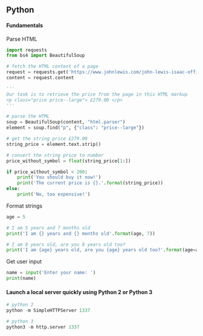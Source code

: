 ## Python

#### Fundamentals

Parse HTML

```python
import requests
from bs4 import BeautifulSoup

# fetch the HTML content of a page
request = requests.get('https://www.johnlewis.com/john-lewis-isaac-office-chair/p3575108')
content = request.content

'''
Our task is to retrieve the price from the page in this HTML markup
<p class="price price--large"> £279.00 </p>
'''

# parse the HTML
soup = BeautifulSoup(content, "html.parser")
element = soup.find("p", {"class": "price--large"})

# get the string price £279.00
string_price = element.text.strip()

# convert the string price to number
price_without_symbol = float(string_price[1:])

if price_without_symbol < 200:
    print('You should buy it now!')
    print('The current price is {}.'.format(string_price))
else:
    print('No, too expensive!')
```

Format strings

```python
age = 5

# I am 5 years and 7 months old
print('I am {} years and {} months old'.format(age, 7))

# I am 8 years old, are you 8 years old too?
print('I am {age} years old, are you {age} years old too?'.format(age=age))
```

Get user input

```python
name = input('Enter your name: ')
print(name)
```

#### Launch a local server quickly using Python 2 or Python 3

```python
# python 2
python -m SimpleHTTPServer 1337

# python 3
python3 -m http.server 1337
```
